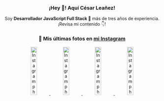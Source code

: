 <div align="center">

<h3>¡Hey 👋! Aquí César Leañez!</h3>

<p>Soy <strong>Desarrollador JavaScript Full Stack 🚀</strong> más de tres años de experiencia.<br />¡Revisa mi contenido 👇!</p>

### 📸 Mis últimas fotos en [mi Instagram](https://instagram.com/cesarsoftware.dev)


<a href='https://instagram.com/p/DNo_bfvu6ig' target='_blank'>
  <img width='20%' src='https://scontent.cdninstagram.com/v/t51.82787-15/535956815_17929139298097059_6575882262154849022_n.jpg?stp=dst-jpg_e15_tt6&_nc_cat=111&ig_cache_key=MzcwNDQ4OTY1OTk1NTEyODQ4MA%3D%3D.3-ccb1-7&ccb=1-7&_nc_sid=58cdad&efg=eyJ2ZW5jb2RlX3RhZyI6InhwaWRzLjcyMHgxMjgwLnNkci5DMyJ9&_nc_ohc=Z2LZRoMbluQQ7kNvwEE8KtM&_nc_oc=AdndUAeYXO08Cgqd4IWgwid3eyWI9o28NaKLX-3ynKuYudwYpMpEJ9nw-FvPmIuxAVk&_nc_ad=z-m&_nc_cid=0&_nc_zt=23&_nc_ht=scontent.cdninstagram.com&_nc_gid=t6diEHRVnOoYfLE7gNtLWA&oh=00_AfcugHEKhPIntfO8MZ-XIfXaN6ocKXDNgU7jZUapoTufyQ&oe=68EF8FFB' alt='Instagram photo' />
</a>
<a href='https://instagram.com/p/DKcTQWgxLum' target='_blank'>
  <img width='20%' src='https://scontent.cdninstagram.com/v/t51.75761-15/503849034_17919602952097059_4092165478866362923_n.jpg?stp=dst-jpg_e35_tt6&_nc_cat=100&ig_cache_key=MzY0Njg3NDQ4NDgzMDY4MjAyMg%3D%3D.3-ccb1-7&ccb=1-7&_nc_sid=58cdad&efg=eyJ2ZW5jb2RlX3RhZyI6InhwaWRzLjE0NDB4MTQ0NS5zZHIuQzMifQ%3D%3D&_nc_ohc=8_cEl5k_O58Q7kNvwESsHUc&_nc_oc=AdlyNh5DwB4sjqphGXC7aScpHbjUOIcIVMVWtoq80jZZE3MdRzwAtXksCCdtt0Vajco&_nc_ad=z-m&_nc_cid=0&_nc_zt=23&_nc_ht=scontent.cdninstagram.com&_nc_gid=t6diEHRVnOoYfLE7gNtLWA&oh=00_AfeOhxcopjr4BOwi_gVSHUcJrbwRhoOL9icAAhoui0zJPg&oe=68EF775E' alt='Instagram photo' />
</a>
<a href='https://instagram.com/p/DKcTCZnuO-S' target='_blank'>
  <img width='20%' src='https://scontent.cdninstagram.com/v/t51.75761-15/503168549_17919602796097059_3346483577265803486_n.jpg?stp=dst-jpg_e15_tt6&_nc_cat=105&ig_cache_key=MzY0Njg3MzUyNjA5NTkwMDU2Mg%3D%3D.3-ccb1-7&ccb=1-7&_nc_sid=58cdad&efg=eyJ2ZW5jb2RlX3RhZyI6InhwaWRzLjE5MTZ4MTA3OC5zZHIuQzMifQ%3D%3D&_nc_ohc=THcdFTJlVG0Q7kNvwGHzu9q&_nc_oc=AdmS2_mw4AINsuGMKQq7nyR5deIJBII7pZIZaDq2tDse1uNLKJoLOBTeTdvypZA1ITw&_nc_ad=z-m&_nc_cid=0&_nc_zt=23&_nc_ht=scontent.cdninstagram.com&_nc_gid=t6diEHRVnOoYfLE7gNtLWA&oh=00_AfdqQIK-27llX-DgKbs_d1X3JczeC2le_CncfOmaL40lyw&oe=68EF8363' alt='Instagram photo' />
</a>
<a href='https://instagram.com/p/DIt9Oknp-PZ' target='_blank'>
  <img width='20%' src='https://scontent.cdninstagram.com/v/t51.75761-15/491444712_17914409433097059_55076089485466172_n.jpg?stp=dst-jpg_e35_tt6&_nc_cat=107&ig_cache_key=MzYxNTgxNTM1ODA3ODI0Nzg5Nw%3D%3D.3-ccb1-7&ccb=1-7&_nc_sid=58cdad&efg=eyJ2ZW5jb2RlX3RhZyI6InhwaWRzLjU1MngzNDEuc2RyLkMzIn0%3D&_nc_ohc=Hyn8hW4FwIIQ7kNvwH2hihn&_nc_oc=AdmH4dCAVnmw2UZkVu4oGkJmWilrBDDeePScILbr_EExbo0x7pLfOA8dqqerTPZS5Ho&_nc_ad=z-m&_nc_cid=0&_nc_zt=23&_nc_ht=scontent.cdninstagram.com&_nc_gid=t6diEHRVnOoYfLE7gNtLWA&oh=00_Aff6J7PeNto_i-jdR8fEIfHeOUSU9oSKaX42vQKF6mH6Dg&oe=68EF8825' alt='Instagram photo' />
</a>

</div>
